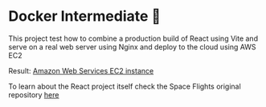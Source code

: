 # Docker Intermediate 🥈

This project test how to combine a production build of React using Vite and serve on a real web server using Nginx and deploy to the cloud using AWS EC2

Result: [Amazon Web Services EC2 instance](http://16.171.56.85:8000)

To learn about the React project itself check the Space Flights original repository [here](https://github.com/elalienx/space-launch-flights)
